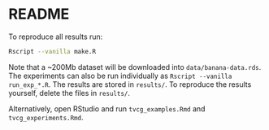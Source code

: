 # README

To reproduce all results run: 
```bash
Rscript --vanilla make.R
```

Note that a ~200Mb dataset will be downloaded into `data/banana-data.rds`.
The experiments can also be run individually as `Rscript --vanilla run_exp_*.R`. 
The results are stored in `results/`. To reproduce the results yourself, delete the files in `results/`. 

Alternatively, open RStudio and run `tvcg_examples.Rmd` and `tvcg_experiments.Rmd`.
